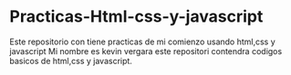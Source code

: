 # Practicas-Html-css-y-javascript
Este repositorio con tiene practicas de mi comienzo usando html,css y javascript 
Mi  nombre es kevin vergara este repositori  contendra codigos basicos de html,css y javascript.
